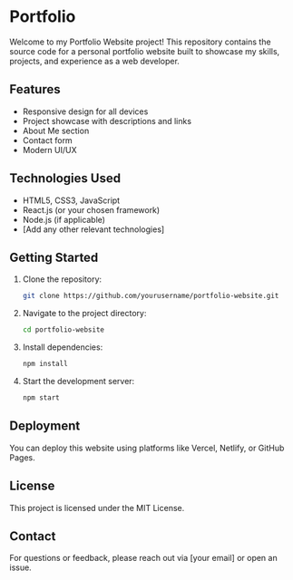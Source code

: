 # Portfolio
 
Welcome to my Portfolio Website project! This repository contains the source code for a personal portfolio website built to showcase my skills, projects, and experience as a web developer.

## Features

- Responsive design for all devices
- Project showcase with descriptions and links
- About Me section
- Contact form
- Modern UI/UX

## Technologies Used

- HTML5, CSS3, JavaScript
- React.js (or your chosen framework)
- Node.js (if applicable)
- [Add any other relevant technologies]

## Getting Started

1. Clone the repository:
    ```bash
    git clone https://github.com/yourusername/portfolio-website.git
    ```
2. Navigate to the project directory:
    ```bash
    cd portfolio-website
    ```
3. Install dependencies:
    ```bash
    npm install
    ```
4. Start the development server:
    ```bash
    npm start
    ```

## Deployment

You can deploy this website using platforms like Vercel, Netlify, or GitHub Pages.

## License

This project is licensed under the MIT License.

## Contact

For questions or feedback, please reach out via [your email] or open an issue.